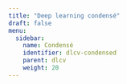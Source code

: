 ```yaml
---
title: "Deep learning condensé"
draft: false
menu:
  sidebar:
    name: Condensé
    identifier: dlcv-condensed
    parent: dlcv
    weight: 20
---
```

